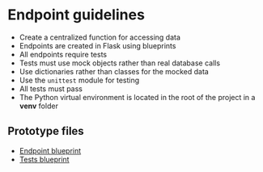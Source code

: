 # Endpoint guidelines

- Create a centralized function for accessing data
- Endpoints are created in Flask using blueprints
- All endpoints require tests
- Tests must use mock objects rather than real database calls
- Use dictionaries rather than classes for the mocked data
- Use the `unittest` module for testing
- All tests must pass
- The Python virtual environment is located in the root of the project in a **venv** folder

## Prototype files

- [Endpoint blueprint](../../server/routes/games.py)
- [Tests blueprint](../../server/tests/test_games.py)